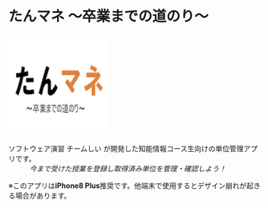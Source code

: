 # たんマネ 〜卒業までの道のり〜
<img width="200" alt="taskmanager" src="https://raw.githubusercontent.com/HaruhKi/software2019-teamC/develop/softwearC/softwearC/Assets.xcassets/AppIcon.appiconset/%E3%81%9F%E3%82%93%E3%83%9E%E3%83%8D.png">

ソフトウェア演習 チームしい が開発した知能情報コース生向けの単位管理アプリです。<br>
　　　*今まで受けた授業を登録し取得済み単位を管理・確認しよう！*

※このアプリは**iPhone8 Plus**推奨です。他端末で使用するとデザイン崩れが起きる場合があります。

